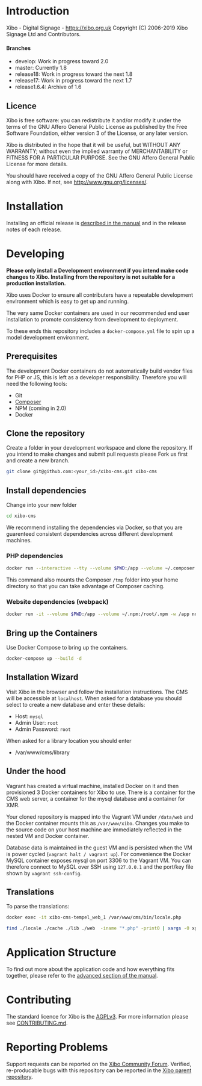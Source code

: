 # Introduction
Xibo - Digital Signage - https://xibo.org.uk
Copyright (C) 2006-2019 Xibo Signage Ltd and Contributors.



#### Branches

- develop: Work in progress toward 2.0
- master: Currently 1.8
- release18: Work in progress toward the next 1.8
- release17: Work in progress toward the next 1.7
- release1.6.4: Archive of 1.6



## Licence
Xibo is free software: you can redistribute it and/or modify it under the terms of the GNU Affero General Public License as published by the Free Software Foundation, either version 3 of the License, or
any later version.

Xibo is distributed in the hope that it will be useful, but WITHOUT ANY WARRANTY; without even the implied warranty of MERCHANTABILITY or FITNESS FOR A PARTICULAR PURPOSE.  See the GNU Affero General Public License for more details.

You should have received a copy of the GNU Affero General Public License along with Xibo.  If not, see <http://www.gnu.org/licenses/>.



# Installation

Installing an official release is [described in the manual](http://xibo.org.uk/manual/en/install_cms.html) and in the release notes of each release.



# Developing

**Please only install a Development environment if you intend make code changes to Xibo. Installing from the repository is not suitable for a production installation.**

Xibo uses Docker to ensure all contributers have a repeatable development environment which is easy to get up and running.

The very same Docker containers are used in our recommended end user installation to promote consistency from development to deployment.

To these ends this repository includes a `docker-compose.yml` file to spin up a model development environment.



## Prerequisites

The development Docker containers do not automatically build vendor files for PHP or JS, this is left as a developer responsibility. Therefore you will need the following tools:

 - Git
 - [Composer](http://getcomposer.org)
 - NPM (coming in 2.0)
 - Docker





## Clone the repository

Create a folder in your development workspace and clone the repository. If you intend to make changes and submit pull requests please Fork us first and create a new branch.

```sh
git clone git@github.com:<your_id>/xibo-cms.git xibo-cms
```



## Install dependencies

Change into your new folder

```sh
cd xibo-cms
```

We recommend installing the dependencies via Docker, so that you are guarenteed consistent dependencies across different development machines.

### PHP dependencies

```bash
docker run --interactive --tty --volume $PWD:/app --volume ~/.composer:/tmp composer install
```

This command also mounts the Composer `/tmp` folder into your home directory so that you can take advantage of Composer caching.

### Website dependencies (webpack)

```bash
docker run -it --volume $PWD:/app --volume ~/.npm:/root/.npm -w /app node:latest sh -c "npm install webpack -g; npm install; npm run build;"
```


## Bring up the Containers

Use Docker Compose to bring up the containers.

```sh
docker-compose up --build -d
```

## Installation Wizard

Visit Xibo in the browser and follow the installation instructions. The CMS will be accessible at `localhost`. When
asked for a database you should select to create a new database and enter these details:

 - Host: `mysql`
 - Admin User: `root`
 - Admin Password: `root`

When asked for a library location you should enter

 - /var/www/cms/library

## Under the hood

Vagrant has created a virtual machine, installed Docker on it and then provisioned 3 Docker containers for Xibo to use.
There is a container for the CMS web server, a container for the mysql database and a container for XMR.

Your cloned repository is mapped into the Vagrant VM under `/data/web` and the Docker container mounts this as
`/var/www/xibo`. Changes you make to the source code on your host machine are immediately reflected in the nested VM
and Docker container.

Database data is maintained in the guest VM and is persisted when the VM is power cycled (`vagrant halt / vagrant up`). For
convenience the Docker MySQL container exposes mysql on port 3306 to the Vagrant VM. You can therefore connect to MySQL
over SSH using `127.0.0.1` and the port/key file shown by `vagrant ssh-config`.


## Translations
To parse the translations:

```bash
docker exec -it xibo-cms-tempel_web_1 /var/www/cms/bin/locale.php
```

```bash
find ./locale ./cache ./lib ./web  -iname "*.php" -print0 | xargs -0 xgettext --from-code=UTF-8 -k_e -k_x -k__ -o locale/default.pot
```


# Application Structure

To find out more about the application code and how everything fits together, please refer to the [advanced section of the manual](https://xibo.org.uk/manual/en/advanced.html).



# Contributing

The standard licence for Xibo is the [AGPLv3](LICENSE). For more information please see [CONTRIBUTING.md](CONTRIBUTING.md).



# Reporting Problems

Support requests can be reported on the [Xibo Community Forum](https://community.xibo.org.uk/c/dev). Verified, re-producable bugs with this repository can be reported in the [Xibo parent repository](https://github.com/xibosignage/xibo/issues).
